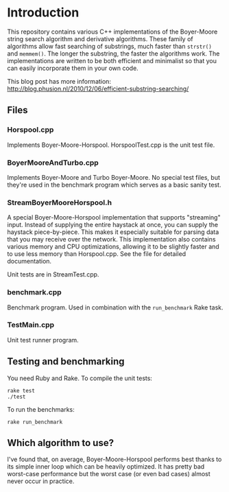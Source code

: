 Introduction
============
This repository contains various C++ implementations of the Boyer-Moore string search algorithm and derivative algorithms. These family of algorithms allow fast searching of substrings, much faster than `strstr()` and `memmem()`. The longer the substring, the faster the algorithms work. The implementations are written to be both efficient and minimalist so that you can easily incorporate them in your own code.

This blog post has more information: http://blog.phusion.nl/2010/12/06/efficient-substring-searching/


Files
-----

### Horspool.cpp
Implements Boyer-Moore-Horspool.
HorspoolTest.cpp is the unit test file.

### BoyerMooreAndTurbo.cpp
Implements Boyer-Moore and Turbo Boyer-Moore. No special test files, but they're used in the benchmark program which serves as a basic sanity test.

### StreamBoyerMooreHorspool.h
A special Boyer-Moore-Horspool implementation that supports "streaming" input. Instead of supplying the entire haystack at once, you can supply the haystack piece-by-piece. This makes it especially suitable for parsing data that you may receive over the network. This implementation also contains various memory and CPU optimizations, allowing it to be slightly faster and to use less memory than Horspool.cpp. See the file for detailed documentation.

Unit tests are in StreamTest.cpp.

### benchmark.cpp
Benchmark program. Used in combination with the `run_benchmark` Rake task.

### TestMain.cpp
Unit test runner program.


Testing and benchmarking
------------------------

You need Ruby and Rake. To compile the unit tests:

    rake test
    ./test

To run the benchmarks:

    rake run_benchmark


Which algorithm to use?
-----------------------
I've found that, on average, Boyer-Moore-Horspool performs best thanks to its
simple inner loop which can be heavily optimized. It has pretty bad worst-case
performance but the worst case (or even bad cases) almost never occur in practice.
